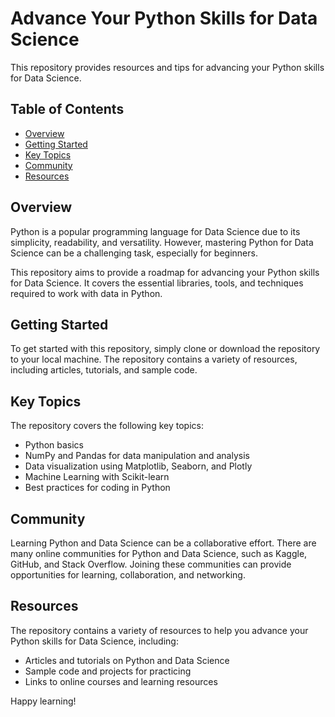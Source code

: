 # Advance Your Python Skills for Data Science

This repository provides resources and tips for advancing your Python skills for Data Science.

## Table of Contents

- [Overview](#overview)
- [Getting Started](#getting-started)
- [Key Topics](#key-topics)
- [Community](#community)
- [Resources](#resources)

## Overview

Python is a popular programming language for Data Science due to its simplicity, readability, and versatility. However, mastering Python for Data Science can be a challenging task, especially for beginners.

This repository aims to provide a roadmap for advancing your Python skills for Data Science. It covers the essential libraries, tools, and techniques required to work with data in Python.

## Getting Started

To get started with this repository, simply clone or download the repository to your local machine. The repository contains a variety of resources, including articles, tutorials, and sample code.

## Key Topics

The repository covers the following key topics:

- Python basics
- NumPy and Pandas for data manipulation and analysis
- Data visualization using Matplotlib, Seaborn, and Plotly
- Machine Learning with Scikit-learn
- Best practices for coding in Python

## Community

Learning Python and Data Science can be a collaborative effort. There are many online communities for Python and Data Science, such as Kaggle, GitHub, and Stack Overflow. Joining these communities can provide opportunities for learning, collaboration, and networking.

## Resources

The repository contains a variety of resources to help you advance your Python skills for Data Science, including:

- Articles and tutorials on Python and Data Science
- Sample code and projects for practicing
- Links to online courses and learning resources

Happy learning!
